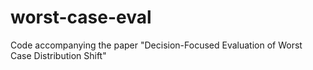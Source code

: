# worst-case-eval
Code accompanying the paper "Decision-Focused Evaluation of Worst Case Distribution Shift"
